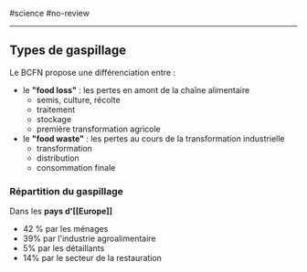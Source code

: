#science #no-review 

----


## Types de gaspillage

Le BCFN propose une différenciation entre :
 - le **"food loss"** : les pertes en amont de la chaîne alimentaire
     - semis, culture, récolte
     - traitement 
     - stockage 
     - première transformation agricole
 - le **"food waste"** : les pertes au cours de la transformation industrielle
     - transformation
     - distribution
     - consommation finale


### Répartition du gaspillage


Dans les **pays d'[[Europe]]**
- 42 % par les ménages   
- 39% par l'industrie agroalimentaire  
- 5% par les détaillants  
- 14% par le secteur de la restauration
